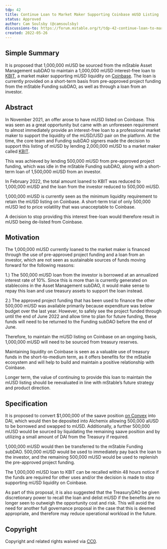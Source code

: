 ```yaml
---
tdp: 42
title: Continue Loan to Market Maker Supporting Coinbase mUSD Listing
status: Approved
author: Cam Soulsby (@camsoulsby)
discussions-to: https://forum.mstable.org/t/tdp-42-continue-loan-to-market-maker-supporting-coinbase-musd-listing/874
created: 2022-05-26
---
```


## Simple Summary

It is proposed that 1,000,000 mUSD be sourced from the mStable Asset Management subDAO to maintain a 1,000,000 mUSD interest-free loan to [KBIT](http://www.kbit.com), a market maker supporting mUSD liquidity on [Coinbase](https://www.coinbase.com/price/mstable-usd). The loan is currently provided on a short-term basis from pre-approved project funding from the mStable Funding subDAO, as well as through a loan from an investor.

## Abstract

In November 2021, an offer arose to have mUSD listed on Coinbase. This was seen as a great opportunity but came with an unforeseen requirement to almost immediately provide an interest-free loan to a professional market maker to support the liquidity of the mUSD/USD pair on the platform. At the time, the core team and Funding subDAO signers made the decision to support this listing of mUSD by lending 2,000,000 mUSD to a market maker called [KBIT](https://www.kbit.com/).

This was achieved by lending 500,000 mUSD from pre-approved project funding, which was idle in the mStable Funding subDAO, along with a short-term loan of 1,500,000 mUSD from an investor.

In February 2022, the total amount loaned to KBIT was reduced to 1,000,000 mUSD and the loan from the investor reduced to 500,000 mUSD.

1,000,000 mUSD is currently seen as the minimum liquidity requirement to retain the mUSD listing on Coinbase. A short-term trial of only 500,000 mUSD led to price volatility that was unacceptable to Coinbase.

A decision to stop providing this interest free-loan would therefore result in mUSD being de-listed from Coinbase.

## Motivation

The 1,000,000 mUSD currently loaned to the market maker is financed through the use of pre-approved project funding and a loan from an investor, which are not seen as sustainable sources of funds moving forward for the following reasons:

1.) The 500,000 mUSD loan from the investor is borrowed at an annualized interest rate of 10%. Since this is more than is currently generated on stablecoins in the Asset Management subDAO, it would make sense to repay this loan and use treasury assets to support the loan instead.

2.) The approved project funding that has been used to finance the other 500,000 mUSD was available primarily because expenditure was below budget over the last year. However, to safely see the project funded through until the end of June 2022 and allow time to plan for future funding, these funds will need to be returned to the Funding subDAO before the end of June.

Therefore, to maintain the mUSD listing on Coinbase on an ongoing basis, 1,000,000 mUSD will need to be sourced from treasury reserves.

Maintaining liquidity on Coinbase is seen as a valuable use of treasury funds in the short-to-medium term, as it offers benefits for the mStable ecosystem and will help to build and maintain a positive relationship with Coinbase.

Longer term, the value of continuing to provide this loan to maintain the mUSD listing should be reevaluated in line with mStable’s future strategy and product direction.

## Specification

It is proposed to convert $1,000,000 of the saave position [on Convex](https://zapper.fi/account/0x67905d3e4fec0c85dce68195f66dc8eb32f59179/protocols/ethereum/convex) into DAI, which would then be deposited into Alchemix allowing 500,000 alUSD to be borrowed and swapped to mUSD. Additionally, a further 500,000 mUSD would be sourced by liquidating the remaining saave position and by utilizing a small amount of DAI from the Treasury if required.

1,000,000 mUSD would then be transferred to the mStable Funding subDAO. 500,000 mUSD would be used to immediately pay back the loan to the investor, and the remaining 500,000 mUSD would be used to replenish the pre-approved project funding.

The 1,000,000 mUSD loan to KBIT can be recalled within 48 hours notice if the funds are required for other uses and/or the decision is made to stop supporting mUSD liquidity on Coinbase.

As part of this proposal, it is also suggested that the TreasuryDAO be given discretionary power to recall the loan and delist mUSD if the benefits are no longer seen to outweigh the opportunity cost and risk. This will avoid the need for another full governance proposal in the case that this is deemed appropriate, and therefore may reduce operational workload in the future.

## Copyright

Copyright and related rights waived via [CC0](https://creativecommons.org/publicdomain/zero/1.0/).
